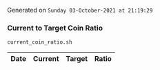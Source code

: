 Generated on `Sunday 03-October-2021 at 21:19:29`

### Current to Target Coin Ratio
`current_coin_ratio.sh`

Date|Current|Target|Ratio
---|---|---|---
